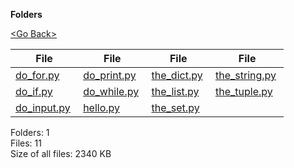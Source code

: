 **Folders**

[&lt;Go Back&gt;](../right.html)

  

<table><thead><tr class="header"><th><strong>File</strong></th><th><strong>File</strong></th><th><strong>File</strong></th><th><strong>File</strong></th></tr></thead><tbody><tr class="odd"><td><a href="do_for.py">do_for.py</a> </td><td><a href="do_print.py">do_print.py</a> </td><td><a href="the_dict.py">the_dict.py</a> </td><td><a href="the_string.py">the_string.py</a> </td></tr><tr class="even"><td><a href="do_if.py">do_if.py</a> </td><td><a href="do_while.py">do_while.py</a> </td><td><a href="the_list.py">the_list.py</a> </td><td><a href="the_tuple.py">the_tuple.py</a> </td></tr><tr class="odd"><td><a href="do_input.py">do_input.py</a> </td><td><a href="hello.py">hello.py</a> </td><td><a href="the_set.py">the_set.py</a> </td><td></td></tr></tbody></table>

Folders: 1  
Files: 11  
Size of all files: 2340 KB
